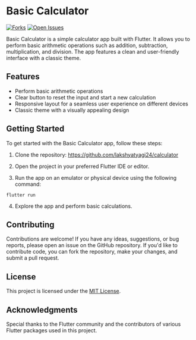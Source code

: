 # Basic Calculator

[![Forks](https://badgen.net/github/forks/lakshyatyagi24/calculator)](https://github.com/lakshyatyagi24/calculator)
[![Open Issues](https://badgen.net/github/open-issues/lakshyatyagi24/calculator)](https://github.com/lakshyatyagi24/calculator)

Basic Calculator is a simple calculator app built with Flutter. It allows you to perform basic arithmetic operations such as addition, subtraction, multiplication, and division. The app features a clean and user-friendly interface with a classic theme.

## Features

- Perform basic arithmetic operations
- Clear button to reset the input and start a new calculation
- Responsive layout for a seamless user experience on different devices
- Classic theme with a visually appealing design

## Getting Started

To get started with the Basic Calculator app, follow these steps:

1. Clone the repository: https://github.com/lakshyatyagi24/calculator

2. Open the project in your preferred Flutter IDE or editor.

3. Run the app on an emulator or physical device using the following command:
```
flutter run
```

4. Explore the app and perform basic calculations.

## Contributing

Contributions are welcome! If you have any ideas, suggestions, or bug reports, please open an issue on the GitHub repository. If you'd like to contribute code, you can fork the repository, make your changes, and submit a pull request.

## License

This project is licensed under the [MIT License](LICENSE).

## Acknowledgments

Special thanks to the Flutter community and the contributors of various Flutter packages used in this project.

